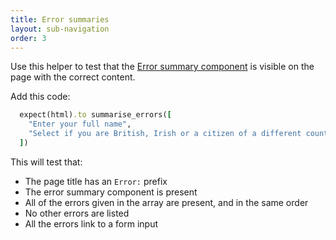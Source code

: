 ```yaml
---
title: Error summaries
layout: sub-navigation
order: 3
---
```


Use this helper to test that the [Error summary component](https://design-system.service.gov.uk/components/error-summary/) is visible on the page with the correct content.

Add this code:

```ruby
  expect(html).to summarise_errors([
    "Enter your full name",
    "Select if you are British, Irish or a citizen of a different country"
  ])
```

This will test that:

* The page title has an `Error:` prefix
* The error summary component is present
* All of the errors given in the array are present, and in the same order
* No other errors are listed
* All the errors link to a form input
